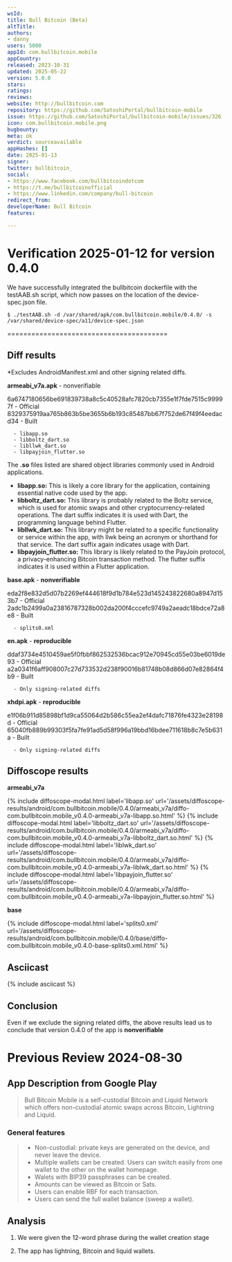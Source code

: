 ```yaml
---
wsId: 
title: Bull Bitcoin (Beta)
altTitle: 
authors:
- danny
users: 5000
appId: com.bullbitcoin.mobile
appCountry: 
released: 2023-10-31
updated: 2025-05-22
version: 5.0.0
stars: 
ratings: 
reviews: 
website: http://bullbitcoin.com
repository: https://github.com/SatoshiPortal/bullbitcoin-mobile
issue: https://github.com/SatoshiPortal/bullbitcoin-mobile/issues/326
icon: com.bullbitcoin.mobile.png
bugbounty: 
meta: ok
verdict: sourceavailable
appHashes: []
date: 2025-01-13
signer: 
twitter: bullbitcoin_
social:
- https://www.facebook.com/bullbitcoindotcom
- https://t.me/bullbitcoinofficial
- https://www.linkedin.com/company/bull-bitcoin
redirect_from: 
developerName: Bull Bitcoin
features: 

---
```


# Verification 2025-01-12 for version 0.4.0

We have successfully integrated the bullbitcoin dockerfile with the testAAB.sh script, which now passes on the location of the device-spec.json file. 

`$ ./testAAB.sh -d /var/shared/apk/com.bullbitcoin.mobile/0.4.0/ -s /var/shared/device-spec/a11/device-spec.json` 

========================================

## Diff results 

*Excludes AndroidManifest.xml and other signing related diffs.

**armeabi_v7a.apk** - nonverifiable

6a6747180656be691839738a8c5c40528afc7820cb7355e1f7fde7515c99997f - Official
8329375919aa765b863b5be3655b6b193c85487bb67f752de67f49f4eedacd34 - Built 

```
  - libapp.so
  - libboltz_dart.so
  - libllwk_dart.so
  - libpayjoin_flutter.so
```

The **.so** files listed are shared object libraries commonly used in Android applications. 

- **libapp.so:** This is likely a core library for the application, containing essential native code used by the app.
- **libboltz_dart.so:** This library is probably related to the Boltz service, which is used for atomic swaps and other cryptocurrency-related operations. The dart suffix indicates it is used with Dart, the programming language behind Flutter.
- **libllwk_dart.so:** This library might be related to a specific functionality or service within the app, with llwk being an acronym or shorthand for that service. The dart suffix again indicates usage with Dart.
- **libpayjoin_flutter.so:** This library is likely related to the PayJoin protocol, a privacy-enhancing Bitcoin transaction method. The flutter suffix indicates it is used within a Flutter application.

**base.apk** - **nonverifiable**

eda2f8e832d5d07b2269ef444618f9d1b784e523d145243822680a8947d153b7 - Official
2adc1b2499a0a23816787328b002da200f4cccefc9749a2aeadc18bdce72a8e8 - Built

```
  - splits0.xml
```

**en.apk** - **reproducible**

ddaf3734e4510459ae5f0fbbf862532536bcac912e70945cd55e03be6019de93 - Official
a2a0341f6aff908007c27d733532d238f90016b81748b08d866d07e82864f4b9 - Built 

```
  - Only signing-related diffs
```

**xhdpi.apk** - **reproducible**

e1f06b911d85898bf1d9ca55064d2b586c55ea2ef4dafc71876fe4323e28198d - Official
65040fb889b99303f5fa7fe91ad5d58f996a19bbd16bdee711618b8c7e5b631a - Built

```
  - Only signing-related diffs
```

## Diffoscope results

**armeabi_v7a**

  {% include diffoscope-modal.html label='libapp.so' url='/assets/diffoscope-results/android/com.bullbitcoin.mobile/0.4.0/armeabi_v7a/diffo-com.bullbitcoin.mobile_v0.4.0-armeabi_v7a-libapp.so.html' %}
  {% include diffoscope-modal.html label='libboltz_dart.so' url='/assets/diffoscope-results/android/com.bullbitcoin.mobile/0.4.0/armeabi_v7a/diffo-com.bullbitcoin.mobile_v0.4.0-armeabi_v7a-libboltz_dart.so.html' %}
  {% include diffoscope-modal.html label='liblwk_dart.so' url='/assets/diffoscope-results/android/com.bullbitcoin.mobile/0.4.0/armeabi_v7a/diffo-com.bullbitcoin.mobile_v0.4.0-armeabi_v7a-liblwk_dart.so.html' %}
  {% include diffoscope-modal.html label='libpayjoin_flutter.so' url='/assets/diffoscope-results/android/com.bullbitcoin.mobile/0.4.0/armeabi_v7a/diffo-com.bullbitcoin.mobile_v0.4.0-armeabi_v7a-libpayjoin_flutter.so.html' %}

**base** 

  {% include diffoscope-modal.html label='splits0.xml' url='/assets/diffoscope-results/android/com.bullbitcoin.mobile/0.4.0/base/diffo-com.bullbitcoin.mobile_v0.4.0-base-splits0.xml.html' %}

## Asciicast 

{% include asciicast %}

## Conclusion

Even if we exclude the signing related diffs, the above results lead us to conclude that version 0.4.0 of the app is **nonverifiable**

# Previous Review 2024-08-30

## App Description from Google Play

> Bull Bitcoin Mobile is a self-custodial Bitcoin and Liquid Network which offers non-custodial atomic swaps across Bitcoin, Lightning and Liquid.

### General features

> - Non-custodial: private keys are generated on the device, and never leave the device.
> - Multiple wallets can be created. Users can switch easily from one wallet to the other on the wallet homepage.
> - Walets with BIP39 passphrases can be created.
> - Amounts can be viewed as Bitcoin or Sats.
> - Users can enable RBF for each transaction.
> - Users can send the full wallet balance (sweep a wallet).

## Analysis

1. We were given the 12-word phrase during the wallet creation stage

2. The app has lightning, Bitcoin and liquid wallets.


